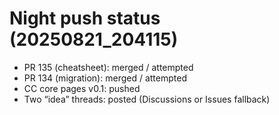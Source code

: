 # Night push status (20250821_204115)

- PR 135 (cheatsheet): merged / attempted
- PR 134 (migration): merged / attempted
- CC core pages v0.1: pushed
- Two “idea” threads: posted (Discussions or Issues fallback)
